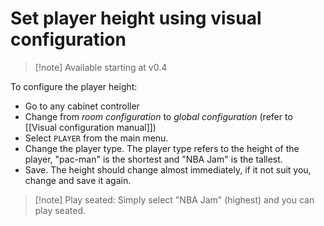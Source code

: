 # Set player height using visual configuration

> [!note] Available starting at v0.4

To configure the player height:

- Go to any cabinet controller 
- Change from *room configuration* to *global configuration* (refer to [[Visual configuration manual]])
- Select `PLAYER` from the main menu.
- Change the player type. The player type refers to the height of the player, "pac-man" is the shortest and "NBA Jam" is the tallest.
- Save. The height should change almost immediately, if it not suit you, change and save it again.


> [!note] Play seated: Simply select "NBA Jam" (highest) and you can play seated.

